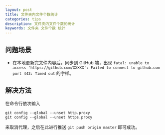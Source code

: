 ```yaml
---
layout: post
title: 文件夹内文件个数统计
categories: tips
description: 文件夹内文件个数的统计
keywords: 文件夹 文件个数 统计
---
```


## 问题场景
+ 在本地更新完文件内容后，同步到 GitHub 端，出现 `fatal: unable to access 'https://github.com/XXXXX': Failed to connect to github.com port 443: Timed out` 的字样。

## 解决方法

在命令行依次输入
```
git config --global --unset http.proxy
git config --global --unset https.proxy
```
来取消代理，之后在此进行推送 `git push origin master` 即可成功。
